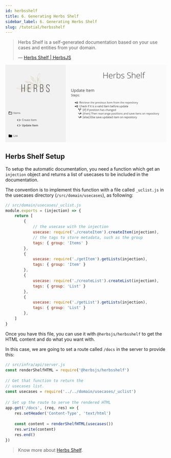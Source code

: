 ```yaml
---
id: herbsshelf
title: 6. Generating Herbs Shelf
sidebar_label: 6. Generating Herbs Shelf
slug: /tutotial/herbsshelf
---
```


> Herbs Shelf is a self-generated documentation based on your use cases and entities from your domain.
>
> — [Herbs Shelf | HerbsJS](/docs/glues/herbsshelf)

![](../../static/img/herbsshelf_screenshot.png)

## Herbs Shelf Setup

To setup the automatic documentation, you need a function which get an `injection` object and returns a list of usecases to be included in the documentation.

The convention is to implement this function with a file called `_uclist.js` in the usecases directory (`/src/domain/usecases`), as following:

```js
// src/domain/usecases/_uclist.js
module.exports = (injection) => {
    return [
        {
            // the usecase with the injection
            usecase: require('./createItem').createItem(injection),
            // the tags to store metadata, such as the group
            tags: { group: 'Items' }
        },
        {
            usecase: require('./getItem').getLists(injection),
            tags: { group: 'Item' }
        },
        {
            usecase: require('./createList').createList(injection),
            tags: { group: 'List' }
        },
        {
            usecase: require('./getList').getLists(injection),
            tags: { group: 'List' }
        },
    ]
}
```

Once you have this file, you can use it with `@herbsjs/herbsshelf` to get the HTML content and do what you want with.

In this case, we are going to set a route called `/docs` in the server to provide this:

```js
// src/infra/api/server.js
const renderShelfHTML = require('@herbsjs/herbsshelf')

// Get that function to return the
// usecases list.
const usecases = require('../../domain/usecases/_uclist')

// Set up the route to serve the rendered HTML
app.get('/docs', (req, res) => {
    res.setHeader('Content-Type', 'text/html')

    const content = renderShelfHTML(usecases())
    res.write(content)
    res.end()
})
```

> Know more about [Herbs Shelf](/docs/glues/herbsshelf).

